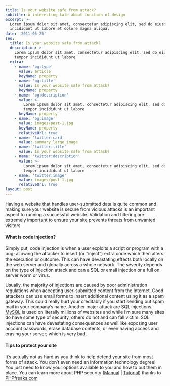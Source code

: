 ```yaml
---
title: Is your website safe from attack?
subtitle: A interesting tale about function of design
excerpt: >-
  Lorem ipsum dolor sit amet, consectetur adipiscing elit, sed do eiusmod tempor
  incididunt ut labore et dolore magna aliqua.
date: '2011-05-25'
seo:
  title: Is your website safe from attack?
  description: >-
    Lorem ipsum dolor sit amet, consectetur adipiscing elit, sed do eiusmod
    tempor incididunt ut labore
  extra:
    - name: 'og:type'
      value: article
      keyName: property
    - name: 'og:title'
      value: Is your website safe from attack?
      keyName: property
    - name: 'og:description'
      value: >-
        Lorem ipsum dolor sit amet, consectetur adipiscing elit, sed do eiusmod
        tempor incididunt ut labore
      keyName: property
    - name: 'og:image'
      value: images/post-1.jpg
      keyName: property
      relativeUrl: true
    - name: 'twitter:card'
      value: summary_large_image
    - name: 'twitter:title'
      value: Is your website safe from attack?
    - name: 'twitter:description'
      value: >-
        Lorem ipsum dolor sit amet, consectetur adipiscing elit, sed do eiusmod
        tempor incididunt ut labore
    - name: 'twitter:image'
      value: images/post-1.jpg
      relativeUrl: true
layout: post
---
```


Having a website that handles user-submitted data is quite common and making sure your website is secure from vicious attacks is an important aspect to running a successful website. Validation and filtering are extremely important to ensure your site prevents threats from unwanted visitors.

#### What is code injection?

Simply put, code injection is when a user exploits a script or program with a bug; allowing the attacker to insert (or “inject”) extra code which then alters the execution or outcome. This can have devastating effects both locally on the web server and globally across a whole network. The severity depends on the type of injection attack and can a SQL or email injection or a full on server worm or virus.

Usually, the majority of injections are caused by poor administration regulations when accepting user-submitted content from the Internet. Good attackers can use email forms to insert additional content using it as a spam gateway. This could really hurt your creditably if you start sending out spam mail in your company’s name. Another major attack are SQL injections. [MySQL](http://mysql.com) is used on literally millions of websites and while I’m sure many sites do have some type of security, others do not and can fall victim. SQL injections can have devastating consequences as well like exposing user account passwords, erase database contents, or even having access and erasing your server; which is very bad.

#### Tips to protect your site

It’s actually not as hard as you think to help defend your site from most forms of attack. You don’t even need an information technology degree! You just need to know your options available to you and how to put them in place. You can learn more about PHP security ([Manual](http://php.net/manual/en/security.php) | [Tutorial](http://phpfreaks.com/tutorial/php-security)) thanks to [PHPfreaks.com](http://phpfreaks.com)
